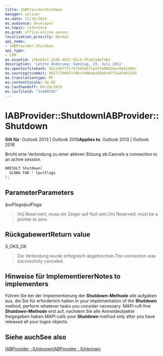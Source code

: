 ```yaml
---
title: IABProviderShutdown
manager: soliver
ms.date: 11/16/2014
ms.audience: Developer
ms.topic: reference
ms.prod: office-online-server
localization_priority: Normal
api_name:
- IABProvider.Shutdown
api_type:
- COM
ms.assetid: 1fbe6dc1-254b-4557-92c8-9fa42a8efd64
description: 'Letzte Änderung: Samstag, 23. Juli 2011'
ms.openlocfilehash: 8b2190f77c7575d3d4f5e25fa0863bec844158bc
ms.sourcegitcommit: 8657170d071f9bcf680aba50b9c07f2a4fb82283
ms.translationtype: MT
ms.contentlocale: de-DE
ms.lasthandoff: 04/28/2019
ms.locfileid: "33409783"
---
```

# <a name="iabprovidershutdown"></a><span data-ttu-id="f0611-103">IABProvider::Shutdown</span><span class="sxs-lookup"><span data-stu-id="f0611-103">IABProvider::Shutdown</span></span>

  
  
<span data-ttu-id="f0611-104">**Gilt für**: Outlook 2013 | Outlook 2016</span><span class="sxs-lookup"><span data-stu-id="f0611-104">**Applies to**: Outlook 2013 | Outlook 2016</span></span> 
  
<span data-ttu-id="f0611-105">Bricht eine Verbindung zu einer aktiven Sitzung ab.</span><span class="sxs-lookup"><span data-stu-id="f0611-105">Cancels a connection to an active session.</span></span>
  
```cpp
HRESULT Shutdown(
  ULONG FAR * lpulFlags
);
```

## <a name="parameters"></a><span data-ttu-id="f0611-106">Parameter</span><span class="sxs-lookup"><span data-stu-id="f0611-106">Parameters</span></span>

 <span data-ttu-id="f0611-107">_lpulFlags_</span><span class="sxs-lookup"><span data-stu-id="f0611-107">_lpulFlags_</span></span>
  
> <span data-ttu-id="f0611-108">[In] Reserviert; muss ein Zeiger auf Null sein.</span><span class="sxs-lookup"><span data-stu-id="f0611-108">[In] Reserved; must be a pointer to zero.</span></span>
    
## <a name="return-value"></a><span data-ttu-id="f0611-109">Rückgabewert</span><span class="sxs-lookup"><span data-stu-id="f0611-109">Return value</span></span>

<span data-ttu-id="f0611-110">S_OK</span><span class="sxs-lookup"><span data-stu-id="f0611-110">S_OK</span></span> 
  
> <span data-ttu-id="f0611-111">Die Verbindung wurde erfolgreich abgebrochen.</span><span class="sxs-lookup"><span data-stu-id="f0611-111">The connection was successfully canceled.</span></span>
    
## <a name="notes-to-implementers"></a><span data-ttu-id="f0611-112">Hinweise für Implementierer</span><span class="sxs-lookup"><span data-stu-id="f0611-112">Notes to implementers</span></span>

<span data-ttu-id="f0611-113">Führen Sie bei der Implementierung der **Shutdown-Methode** alle aufgaben aus, die Sie für erforderlich halten.</span><span class="sxs-lookup"><span data-stu-id="f0611-113">In your implementation of the **Shutdown** method, perform whatever tasks you consider necessary.</span></span> <span data-ttu-id="f0611-114">MAPI ruft Ihre **Shutdown-Methode** erst auf, nachdem Sie alle Anmeldeobjekte freigegeben haben.</span><span class="sxs-lookup"><span data-stu-id="f0611-114">MAPI calls your **Shutdown** method only after you have released all your logon objects.</span></span> 
  
## <a name="see-also"></a><span data-ttu-id="f0611-115">Siehe auch</span><span class="sxs-lookup"><span data-stu-id="f0611-115">See also</span></span>



[<span data-ttu-id="f0611-116">IABProvider : IUnknown</span><span class="sxs-lookup"><span data-stu-id="f0611-116">IABProvider : IUnknown</span></span>](iabprovideriunknown.md)


